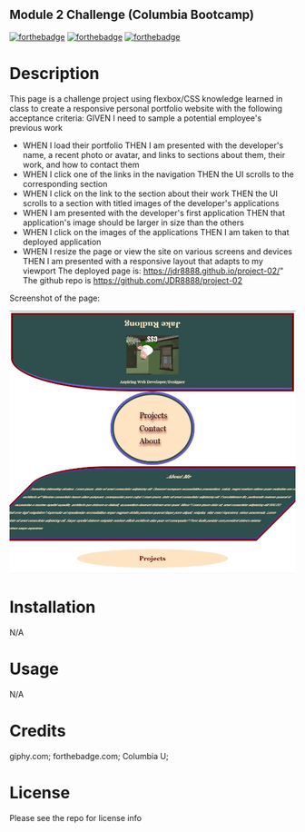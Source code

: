## Module 2 Challenge (Columbia Bootcamp)
[![forthebadge](https://forthebadge.com/images/badges/uses-html.svg)](https://forthebadge.com) [![forthebadge](https://forthebadge.com/images/badges/uses-css.svg)](https://forthebadge.com) [![forthebadge](https://forthebadge.com/images/badges/uses-badges.svg)](https://forthebadge.com)
# Description
This page is a challenge project using flexbox/CSS knowledge learned in class to create a responsive personal portfolio website with the following acceptance criteria:
GIVEN I need to sample a potential employee's previous work
- WHEN I load their portfolio THEN I am presented with the developer's name, a recent photo or avatar, and links to sections about them, their work, and how to contact them
- WHEN I click one of the links in the navigation THEN the UI scrolls to the corresponding section
- WHEN I click on the link to the section about their work THEN the UI scrolls to a section with titled images of the developer's applications
- WHEN I am presented with the developer's first application THEN that application's image should be larger in size than the others
- WHEN I click on the images of the applications THEN I am taken to that deployed application
- WHEN I resize the page or view the site on various screens and devices THEN I am presented with a responsive layout that adapts to my viewport 
The deployed page is: https://jdr8888.github.io/project-02/"
The github repo is https://github.com/JDR8888/project-02

Screenshot of the page:

![screenshot of project](assets/project-02.jpg)


# Installation
N/A
# Usage
N/A
# Credits
giphy.com; forthebadge.com; Columbia U;
# License
Please see the repo for license info